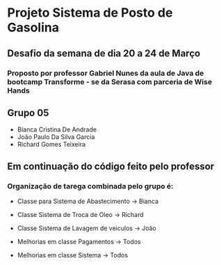 # Projeto Sistema de Posto de Gasolina

## Desafio da semana de dia 20 a 24 de Março 

### Proposto por professor Gabriel Nunes da aula de Java de bootcamp Transforme - se da Serasa com parceria de Wise Hands


## Grupo 05

- Bianca Cristina De Andrade
- João Paulo Da Silva Garcia
- Richard Gomes Teixeira


## Em continuação do código feito pelo professor

### Organização de tarega combinada pelo grupo é:

- Classe para Sistema de Abastecimento  -> Bianca
- Classe Sistema de Troca de Oleo  -> Richard
- Classe Sistema de Lavagem de veiculos -> João

- Melhorias em classe Pagamentos -> Todos 
- Melhorias em classe Sistema -> Todos